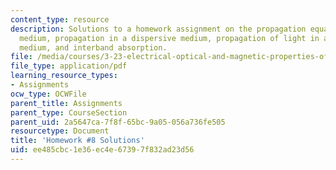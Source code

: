 ```yaml
---
content_type: resource
description: Solutions to a homework assignment on the propagation equation in a non-dispersive
  medium, propagation in a dispersive medium, propagation of light in a conducting
  medium, and interband absorption.
file: /media/courses/3-23-electrical-optical-and-magnetic-properties-of-materials-fall-2007/ee485cbc1e36ec4e67397f832ad23d56_sol8.pdf
file_type: application/pdf
learning_resource_types:
- Assignments
ocw_type: OCWFile
parent_title: Assignments
parent_type: CourseSection
parent_uid: 2a5647ca-7f8f-65bc-9a05-056a736fe505
resourcetype: Document
title: 'Homework #8 Solutions'
uid: ee485cbc-1e36-ec4e-6739-7f832ad23d56
---
```

